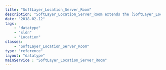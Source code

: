 ```yaml
---
title: "SoftLayer_Location_Server_Room"
description: "SoftLayer_Location_Server_Room extends the [SoftLayer_Location](/reference/datatypes/SoftLayer_Location) data type to include server room-specific properties. "
date: "2018-02-12"
tags:
    - "datatype"
    - "sldn"
    - "Location"
classes:
    - "SoftLayer_Location_Server_Room"
type: "reference"
layout: "datatype"
mainService : "SoftLayer_Location_Server_Room"
---
```

